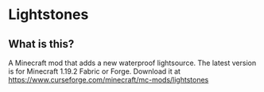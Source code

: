 # Lightstones

## What is this?

A Minecraft mod that adds a new waterproof lightsource. The latest version is for Minecraft 1.19.2 Fabric or Forge. 
Download it at https://www.curseforge.com/minecraft/mc-mods/lightstones
